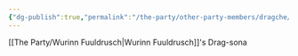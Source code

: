 ```yaml
---
{"dg-publish":true,"permalink":"/the-party/other-party-members/dragche/","updated":"2025-06-10T19:10:33.852+01:00"}
---
```


 [[The Party/Wurinn Fuuldrusch\|Wurinn Fuuldrusch]]'s Drag-sona